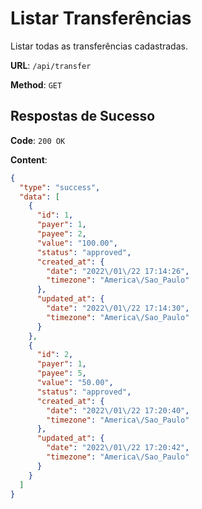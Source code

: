 # Listar Transferências

Listar todas as transferências cadastradas.

**URL**: `/api/transfer`

**Method**: `GET`

## Respostas de Sucesso

**Code**: `200 OK`

**Content**: 

```json
{
  "type": "success",
  "data": [
    {
      "id": 1,
      "payer": 1,
      "payee": 2,
      "value": "100.00",
      "status": "approved",
      "created_at": {
        "date": "2022\/01\/22 17:14:26",
        "timezone": "America\/Sao_Paulo"
      },
      "updated_at": {
        "date": "2022\/01\/22 17:14:30",
        "timezone": "America\/Sao_Paulo"
      }
    },
    {
      "id": 2,
      "payer": 1,
      "payee": 5,
      "value": "50.00",
      "status": "approved",
      "created_at": {
        "date": "2022\/01\/22 17:20:40",
        "timezone": "America\/Sao_Paulo"
      },
      "updated_at": {
        "date": "2022\/01\/22 17:20:42",
        "timezone": "America\/Sao_Paulo"
      }
    }
  ]
}
```
